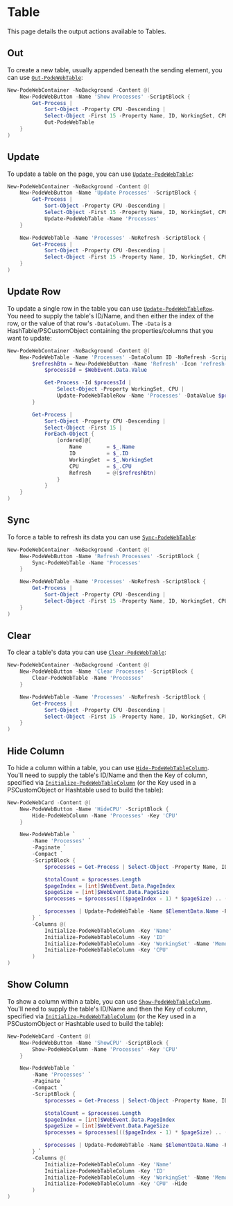 # Table

This page details the output actions available to Tables.

## Out

To create a new table, usually appended beneath the sending element, you can use [`Out-PodeWebTable`](../../../Functions/Outputs/Out-PodeWebTable):

```powershell
New-PodeWebContainer -NoBackground -Content @(
    New-PodeWebButton -Name 'Show Processes' -ScriptBlock {
        Get-Process |
            Sort-Object -Property CPU -Descending |
            Select-Object -First 15 -Property Name, ID, WorkingSet, CPU |
            Out-PodeWebTable
    }
)
```

## Update

To update a table on the page, you can use [`Update-PodeWebTable`](../../../Functions/Outputs/Update-PodeWebTable):

```powershell
New-PodeWebContainer -NoBackground -Content @(
    New-PodeWebButton -Name 'Update Processes' -ScriptBlock {
        Get-Process |
            Sort-Object -Property CPU -Descending |
            Select-Object -First 15 -Property Name, ID, WorkingSet, CPU |
            Update-PodeWebTable -Name 'Processes'
    }

    New-PodeWebTable -Name 'Processes' -NoRefresh -ScriptBlock {
        Get-Process |
            Sort-Object -Property CPU -Descending |
            Select-Object -First 15 -Property Name, ID, WorkingSet, CPU
    }
)
```

## Update Row

To update a single row in the table you can use [`Update-PodeWebTableRow`](../../../Functions/Outputs/Update-PodeWebTableRow). You need to supply the table's ID/Name, and then either the index of the row, or the value of that row's `-DataColumn`. The `-Data` is a HashTable/PSCustomObject containing the properties/columns that you want to update:

```powershell
New-PodeWebContainer -NoBackground -Content @(
    New-PodeWebTable -Name 'Processes' -DataColumn ID -NoRefresh -ScriptBlock {
        $refreshBtn = New-PodeWebButton -Name 'Refresh' -Icon 'refresh-cw' -IconOnly -ScriptBlock {
            $processId = $WebEvent.Data.Value

            Get-Process -Id $processId |
                Select-Object -Property WorkingSet, CPU |
                Update-PodeWebTableRow -Name 'Processes' -DataValue $processId
        }

        Get-Process |
            Sort-Object -Property CPU -Descending |
            Select-Object -First 15 |
            ForEach-Object {
                [ordered]@{
                    Name        = $_.Name
                    ID          = $_.ID
                    WorkingSet  = $_.WorkingSet
                    CPU         = $_.CPU
                    Refresh     = @($refreshBtn)
                }
            }
    }
)
```

## Sync

To force a table to refresh its data you can use [`Sync-PodeWebTable`](../../../Functions/Outputs/Sync-PodeWebTable):

```powershell
New-PodeWebContainer -NoBackground -Content @(
    New-PodeWebButton -Name 'Refresh Processes' -ScriptBlock {
        Sync-PodeWebTable -Name 'Processes'
    }

    New-PodeWebTable -Name 'Processes' -NoRefresh -ScriptBlock {
        Get-Process |
            Sort-Object -Property CPU -Descending |
            Select-Object -First 15 -Property Name, ID, WorkingSet, CPU
    }
)
```

## Clear

To clear a table's data you can use [`Clear-PodeWebTable`](../../../Functions/Outputs/Clear-PodeWebTable):

```powershell
New-PodeWebContainer -NoBackground -Content @(
    New-PodeWebButton -Name 'Clear Processes' -ScriptBlock {
        Clear-PodeWebTable -Name 'Processes'
    }

    New-PodeWebTable -Name 'Processes' -NoRefresh -ScriptBlock {
        Get-Process |
            Sort-Object -Property CPU -Descending |
            Select-Object -First 15 -Property Name, ID, WorkingSet, CPU
    }
)
```

## Hide Column

To hide a column within a table, you can use [`Hide-PodeWebTableColumn`](../../../Functions/Outputs/Hide-PodeWebTableColumn). You'll need to supply the table's ID/Name and then the Key of column, specified via [`Initialize-PodeWebTableColumn`](../../../Functions/Elements/Initialize-PodeWebTableColumn) (or the Key used in a PSCustomObject or Hashtable used to build the table):

```powershell
New-PodeWebCard -Content @(
    New-PodeWebButton -Name 'HideCPU' -ScriptBlock {
        Hide-PodeWebColumn -Name 'Processes' -Key 'CPU'
    }

    New-PodeWebTable `
        -Name 'Processes' `
        -Paginate `
        -Compact `
        -ScriptBlock {
            $processes = Get-Process | Select-Object -Property Name, ID, WorkingSet, CPU

            $totalCount = $processes.Length
            $pageIndex = [int]$WebEvent.Data.PageIndex
            $pageSize = [int]$WebEvent.Data.PageSize
            $processes = $processes[(($pageIndex - 1) * $pageSize) .. (($pageIndex * $pageSize) - 1)]

            $processes | Update-PodeWebTable -Name $ElementData.Name -PageIndex $pageIndex -TotalItemCount $totalCount
        } `
        -Columns @(
            Initialize-PodeWebTableColumn -Key 'Name'
            Initialize-PodeWebTableColumn -Key 'ID'
            Initialize-PodeWebTableColumn -Key 'WorkingSet' -Name 'Memory' -Alignment Center -Width 10
            Initialize-PodeWebTableColumn -Key 'CPU'
        )
)
```

## Show Column

To show a column within a table, you can use [`Show-PodeWebTableColumn`](../../../Functions/Outputs/Show-PodeWebTableColumn). You'll need to supply the table's ID/Name and then the Key of column, specified via [`Initialize-PodeWebTableColumn`](../../../Functions/Elements/Initialize-PodeWebTableColumn) (or the Key used in a PSCustomObject or Hashtable used to build the table):

```powershell
New-PodeWebCard -Content @(
    New-PodeWebButton -Name 'ShowCPU' -ScriptBlock {
        Show-PodeWebColumn -Name 'Processes' -Key 'CPU'
    }

    New-PodeWebTable `
        -Name 'Processes' `
        -Paginate `
        -Compact `
        -ScriptBlock {
            $processes = Get-Process | Select-Object -Property Name, ID, WorkingSet, CPU

            $totalCount = $processes.Length
            $pageIndex = [int]$WebEvent.Data.PageIndex
            $pageSize = [int]$WebEvent.Data.PageSize
            $processes = $processes[(($pageIndex - 1) * $pageSize) .. (($pageIndex * $pageSize) - 1)]

            $processes | Update-PodeWebTable -Name $ElementData.Name -PageIndex $pageIndex -TotalItemCount $totalCount
        } `
        -Columns @(
            Initialize-PodeWebTableColumn -Key 'Name'
            Initialize-PodeWebTableColumn -Key 'ID'
            Initialize-PodeWebTableColumn -Key 'WorkingSet' -Name 'Memory' -Alignment Center -Width 10
            Initialize-PodeWebTableColumn -Key 'CPU' -Hide
        )
)
```
